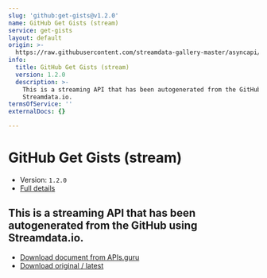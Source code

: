 ```yaml
---
slug: 'github:get-gists@v1.2.0'
name: GitHub Get Gists (stream)
service: get-gists
layout: default
origin: >-
  https://raw.githubusercontent.com/streamdata-gallery-master/asyncapi/master/_listings/github/github-get-gists-stream-async.md
info:
  title: GitHub Get Gists (stream)
  version: 1.2.0
  description: >-
    This is a streaming API that has been autogenerated from the GitHub using
    Streamdata.io.
termsOfService: ''
externalDocs: {}

---
```

# GitHub Get Gists (stream)

* Version: `1.2.0`
* [Full details](../html/github:get-gists@v1.2.0.html)



## This is a streaming API that has been autogenerated from the GitHub using Streamdata.io.



* [Download document from APIs.guru](https://raw.githubusercontent.com/APIs-guru/asyncapi-directory/master/docs/APIs/github%3Aget-gists%40v1.2.0.yaml)
* [Download original / latest](https://raw.githubusercontent.com/streamdata-gallery-master/asyncapi/master/_listings/github/github-get-gists-stream-async.md)

<script type="application/ld+json">
{
  "@context": "http://schema.org/",
  "@type": "WebAPI",
  "description": "This is a streaming API that has been autogenerated from the GitHub using Streamdata.io.",
  "documentation": "",

  "name": "GitHub Get Gists (stream)"
}
</script>
